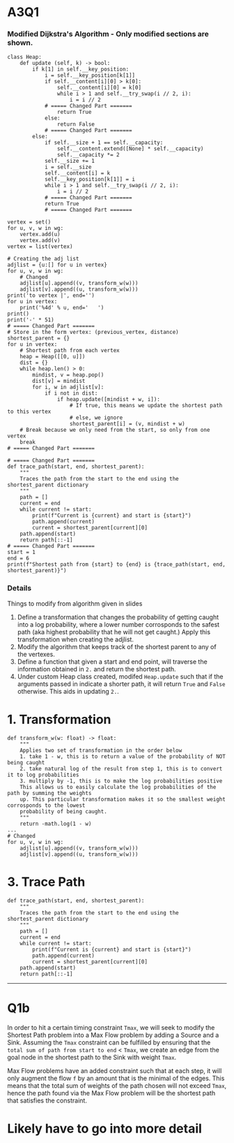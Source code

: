 # A3Q1

### Modified Dijkstra's Algorithm - Only modified sections are shown.

```
class Heap:
    def update (self, k) -> bool:
        if k[1] in self.__key_position:
            i = self.__key_position[k[1]]
            if self.__content[i][0] > k[0]:
                self.__content[i][0] = k[0]
                while i > 1 and self.__try_swap(i // 2, i):
                    i = i // 2
            # ===== Changed Part =======
                return True
            else:
                return False
            # ===== Changed Part =======
        else:
            if self.__size + 1 == self.__capacity:
                self.__content.extend([None] * self.__capacity)
                self.__capacity *= 2
            self.__size += 1
            i = self.__size
            self.__content[i] = k
            self.__key_position[k[1]] = i
            while i > 1 and self.__try_swap(i // 2, i):
                i = i // 2
            # ===== Changed Part =======
            return True
            # ===== Changed Part =======

vertex = set()
for u, v, w in wg:
    vertex.add(u)
    vertex.add(v)
vertex = list(vertex)

# Creating the adj list
adjlist = {u:[] for u in vertex}
for u, v, w in wg:
    # Changed 
    adjlist[u].append((v, transform_w(w)))
    adjlist[v].append((u, transform_w(w)))
print('to vertex |', end='')
for u in vertex:
    print('%4d' % u, end='   ')
print()
print('-' * 51)
# ===== Changed Part =======
# Store in the form vertex: (previous_vertex, distance)
shortest_parent = {} 
for u in vertex:
    # Shortest path from each vertex
    heap = Heap([[0, u]])
    dist = {}
    while heap.len() > 0:
        mindist, v = heap.pop()
        dist[v] = mindist
        for i, w in adjlist[v]:
            if i not in dist:
                if heap.update([mindist + w, i]):
                    # If true, this means we update the shortest path to this vertex
                    # else, we ignore
                    shortest_parent[i] = (v, mindist + w)
    # Break because we only need from the start, so only from one vertex
    break
# ===== Changed Part =======

# ===== Changed Part =======
def trace_path(start, end, shortest_parent):
    """
    Traces the path from the start to the end using the shortest_parent dictionary
    """
    path = []
    current = end
    while current != start:
        print(f"Current is {current} and start is {start}")
        path.append(current)
        current = shortest_parent[current][0]
    path.append(start)
    return path[::-1]
# ===== Changed Part =======
start = 1
end = 6
print(f"Shortest path from {start} to {end} is {trace_path(start, end, shortest_parent)}")
``` 

### Details
Things to modify from algorithm given in slides
1. Define a transformation that changes the probability of getting caught into a log probability, where a lower number corrosponds to the safest path (aka highest probability that he will not get caught.) Apply this transformation when creating the adjlist.
2. Modify the algorithm that keeps track of the shortest parent to any of the vertexes.
3. Define a function that given a start and end point, will traverse the information obtained in `2.` and return the shortest path.
4. Under custom Heap class created, modifed `Heap.update` such that if the arguments passed in indicate a shorter path, it will return `True` and `False` otherwise. This aids in updating `2.`.

# 1. Transformation
```
def transform_w(w: float) -> float:
    """
    Applies two set of transformation in the order below
    1. take 1 - w, this is to return a value of the probability of NOT being caught
    2. take natural log of the result from step 1, this is to convert it to log probabilities
    3. multiply by -1, this is to make the log probabilities positive
    This allows us to easily calculate the log probabilities of the path by summing the weights
    up. This particular transformation makes it so the smallest weight corrosponds to the lowest
    probability of being caught.
    """
    return -math.log(1 - w)
...
# Changed 
for u, v, w in wg:
    adjlist[u].append((v, transform_w(w)))
    adjlist[v].append((u, transform_w(w)))
```

# 3. Trace Path
```
def trace_path(start, end, shortest_parent):
    """
    Traces the path from the start to the end using the shortest_parent dictionary
    """
    path = []
    current = end
    while current != start:
        print(f"Current is {current} and start is {start}")
        path.append(current)
        current = shortest_parent[current][0]
    path.append(start)
    return path[::-1]
```

---

# Q1b

In order to hit a certain timing constraint `Tmax`, we will seek to modify the Shortest Path problem into a Max Flow problem by adding a Source and a Sink. Assuming the `Tmax` constraint can be fulfilled by ensuring that the `total sum of path from start to end` < `Tmax`, we create an edge from the goal node in the shortest path to the Sink with weight `Tmax`. 

Max Flow problems have an added constraint such that at each step, it will only augment the flow `f` by an amount that is the minimal of the edges. This means that the total sum of weights of the path chosen will not exceed `Tmax`, hence the path found via the Max Flow problem will be the shortest path that satisfies the constraint.

# Likely have to go into more detail